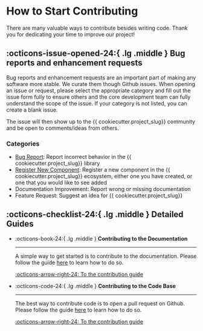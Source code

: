 # How to Start Contributing

There are many valuable ways to contribute besides writing code. Thank you for
dedicating your time to improve our project!

## :octicons-issue-opened-24:{ .lg .middle } Bug reports and enhancement requests

Bug reports and enhancement requests are an important part of making any
software more stable. We curate them though Github issues. When opening an
issue or request, please select the appropriate category and fill out the issue
form fully to ensure others and the core development team can fully understand
the scope of the issue. If your category is not listed, you can create a blank
issue.

The issue will then show up to the {{ cookiecutter.project_slug}} community and be open to
comments/ideas from others.

### Categories

- [Bug Report](https://www.google.com): Report incorrect behavior in the {{ cookiecutter.project_slug}} library
- [Register New Component](https://www.google.com): Register a new component in the {{ cookiecutter.project_slug}} ecosystem, either one you have created, or one that you would like to see added
- Documentation Improvement: Report wrong or missing documentation
- Feature Request: Suggest an idea for {{ cookiecutter.project_slug}}

## :octicons-checklist-24:{ .lg .middle } Detailed Guides

<div class="grid cards" markdown>

-   :octicons-book-24:{ .lg .middle } __Contributing to the Documentation__

    ---

    A simple way to get started is to contribute to the documentation. Please
    follow the guide [here](./contribute-docs.md) to learn how to do so.

    [:octicons-arrow-right-24: To the contribution guide](./contribute-docs.md)

</div>

<div class="grid cards" markdown>

-   :octicons-code-24:{ .lg .middle } __Contributing to the Code Base__

    ---

    The best way to contribute code is to open a pull request on Github. Please
    follow the guide [here](./contribute-codebase.md) to learn how to do so.

    [:octicons-arrow-right-24: To the contribution guide](./contribute-codebase.md)

</div>
